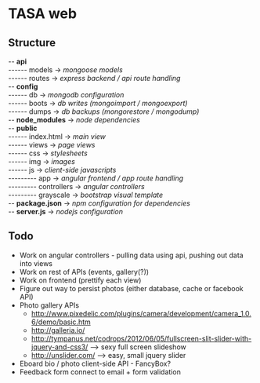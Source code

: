 TASA web  
=======
Structure  
---------
-- **api**  
------ models 			-> *mongoose models*  
------ routes 			-> *express backend / api route handling*  
-- **config**  
------ db 				-> *mongodb configuration*  
------ boots 			-> *db writes (mongoimport / mongoexport)*  
------ dumps 			-> *db backups (mongorestore / mongodump)*  
-- **node_modules** 	-> *node dependencies*  
-- **public**  
------ index.html 		-> *main view*  
------ views			-> *page views*  
------ css 				-> *stylesheets*  
------ img 				-> *images*  
------ js 				-> *client-side javascripts*  
--------- app 			-> *angular frontend / app route handling*  
--------- controllers 	-> *angular controllers*   
--------- grayscale  	-> *bootstrap visual template*  
-- **package.json**		-> *npm configuration for dependencies*  
-- **server.js**		-> *nodejs configuration*  

Todo
-----

* Work on angular controllers - pulling data using api, pushing out data into views
* Work on rest of APIs (events, gallery(?))
* Work on frontend (prettify each view)
* Figure out way to persist photos (either database, cache or facebook API)
* Photo gallery APIs
  - http://www.pixedelic.com/plugins/camera/development/camera_1.0.6/demo/basic.htm
  - http://galleria.io/
  - http://tympanus.net/codrops/2012/06/05/fullscreen-slit-slider-with-jquery-and-css3/ --> sexy full screen slideshow
  - http://unslider.com/ --> easy, small jquery slider
* Eboard bio / photo client-side API - FancyBox?
* Feedback form connect to email + form validation
